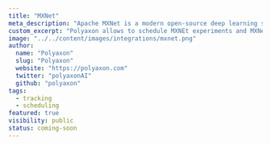 ```yaml
---
title: "MXNet"
meta_description: "Apache MXNet is a modern open-source deep learning software framework, used to train, and deploy deep neural networks."
custom_excerpt: "Polyaxon allows to schedule MXNEt experiments and MXNet distributed experiments, and supports tracking metrics, outputs, and models natively."
image: "../../content/images/integrations/mxnet.png"
author:
  name: "Polyaxon"
  slug: "Polyaxon"
  website: "https://polyaxon.com"
  twitter: "polyaxonAI"
  github: "polyaxon"
tags: 
  - tracking
  - scheduling
featured: true
visibility: public
status: coming-soon
---
```

